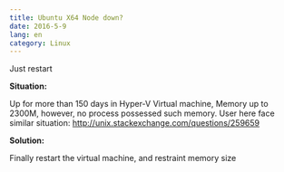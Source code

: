 ```yaml
---
title: Ubuntu X64 Node down?
date: 2016-5-9
lang: en
category: Linux
---
```


Just restart

<!--more-->

**Situation:** 

Up for more than 150 days in Hyper-V Virtual machine, Memory up to 2300M, however, no process
possessed such memory.  User here face similar situation:
<http://unix.stackexchange.com/questions/259659>

**Solution:** 

Finally restart the virtual machine, and restraint memory size

